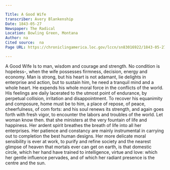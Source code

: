 ```yaml
---

Title: A Good Wife
transcriber: Avery Blankenship
Date: 1843-05-27
Newspaper: The Radical
Location: Bowling Green, Montana
Author: na
Cited source:  na
Page URL: https://chroniclingamerica.loc.gov/lccn/sn83016922/1843-05-27/ed-1/seq-4/

---
```


A Good Wife
Is to man, wisdom and courage and strength. No condition is hopeless-, when the wife possesses firmness, de­cision, energy and economy. Man is strong, but his heart is not ada­mant, lie delights in enterprise and action, but to sustain him, he need a tranquil mind and a whole heart. He expends his whole moral force in the conflicts of the world. His feelings are daily lacerated to the utmost point of endurance, by perpetual collision, irritation and disappointment. To recover his equanimity and composure, home must be to him, a place of repose, of peace, cheerfulness, of com forts: and his soul renews its strength, and again goes forth with fresh vigor, to encounter the labors and troubles of the world. Let woman know then. that she ministers at the very foun­tain of life and happiness. Her ardent spirit breathes the breath of life into all her enterprises. Her patience and constancy are mainly instrumental in carrying out to completion the best human designs. Her more delicate moral sensibility is ever at work, to purify and refine society and the nearest glimpse of heaven that mortals ever can get on earth, is that domestic circle, which her hand have trained to intelligence, virtue and love: which her gentle influence pervades, and of which her radiant presence is the centre and the sun.
